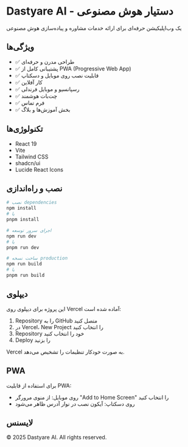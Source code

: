 # Dastyare AI - دستیار هوش مصنوعی

یک وب‌اپلیکیشن حرفه‌ای برای ارائه خدمات مشاوره و پیاده‌سازی هوش مصنوعی

## ویژگی‌ها

- ✅ طراحی مدرن و حرفه‌ای
- ✅ پشتیبانی کامل از PWA (Progressive Web App)
- ✅ قابلیت نصب روی موبایل و دسکتاپ
- ✅ کار آفلاین
- ✅ رسپانسیو و موبایل فرندلی
- ✅ چت‌بات هوشمند
- ✅ فرم تماس
- ✅ بخش آموزش‌ها و بلاگ

## تکنولوژی‌ها

- React 19
- Vite
- Tailwind CSS
- shadcn/ui
- Lucide React Icons

## نصب و راه‌اندازی

```bash
# نصب dependencies
npm install
# یا
pnpm install

# اجرای سرور توسعه
npm run dev
# یا
pnpm run dev

# ساخت نسخه production
npm run build
# یا
pnpm run build
```

## دیپلوی

این پروژه برای دیپلوی روی Vercel آماده شده است:

1. Repository را به GitHub متصل کنید
2. در Vercel، New Project را انتخاب کنید
3. Repository خود را انتخاب کنید
4. Deploy را بزنید

Vercel به صورت خودکار تنظیمات را تشخیص می‌دهد.

## PWA

برای استفاده از قابلیت PWA:
- روی موبایل: از منوی مرورگر "Add to Home Screen" را انتخاب کنید
- روی دسکتاپ: آیکون نصب در نوار آدرس ظاهر می‌شود

## لایسنس

© 2025 Dastyare AI. All rights reserved.

